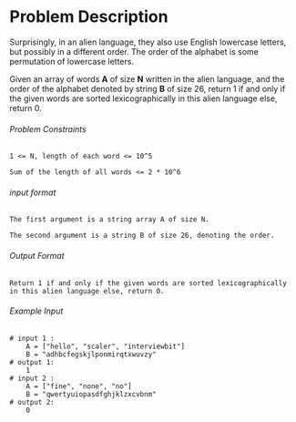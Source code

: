 # Problem Description

Surprisingly, in an alien language, they also use English lowercase letters, but possibly in a different order. The order of the alphabet is some permutation of lowercase letters.

Given an array of words **A** of size **N** written in the alien language, and the order of the alphabet denoted by string **B** of size 26, return 1 if and only if the given words are sorted lexicographically in this alien language else, return 0.

###### Problem Constraints

```
1 <= N, length of each word <= 10^5

Sum of the length of all words <= 2 * 10^6
```

###### input format

``` 
The first argument is a string array A of size N.

The second argument is a string B of size 26, denoting the order.
```

###### Output Format

```
Return 1 if and only if the given words are sorted lexicographically in this alien language else, return 0.
```

###### Example Input

```
# input 1 : 
    A = ["hello", "scaler", "interviewbit"]
    B = "adhbcfegskjlponmirqtxwuvzy"
# output 1: 
    1
# input 2 : 
    A = ["fine", "none", "no"]
    B = "qwertyuiopasdfghjklzxcvbnm"
# output 2: 
    0
```
